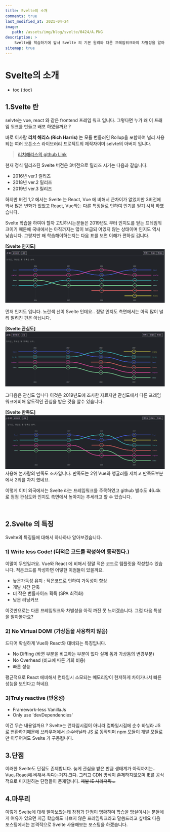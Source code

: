 ```yaml
---
title: Svelte의 소개
comments: true
last_modified_at: 2021-04-24
image: 
   path: /assets/img/blog/svelte/0424/A.PNG 
description: >
    Svelte를 학습하기에 앞서 Svelte 의 기본 원리와 다른 프레임워크와의 차별성을 알아보자.
sitemap: true
---
```


# Svelte의 소개

* toc
{:toc}


## 1.Svelte 란
selvte는 vue, react 와 같은 frontend 프레임 워크 입니다. 그렇다면 누가 왜 이 프래임 워크를 만들고 배포 하였을까요 ? 

바로 이사람 **리치 해리스 (Rich Harris)** 는 모듈 번들러인 Rollup을 포함하여 널리 사용되는 여러 오픈소스 라이브러리 프로젝트의 제작자이며 selvte의 아버지 입니다.

> [리치해리스의 github Link](https://github.com/Rich-Harris)

현재 정식 릴리즈된 Svelte 버전은 3버전으로 릴리즈 시기는 다음과 같습니다.

- 2016년 ver.1 릴리즈 
- 2018년 ver.2 릴리즈
- 2019년 ver.3 릴리즈

하지만 버전 1,2 에서는 Svelte 는 React, Vue 에 비해서 큰차이가 없었지만 3버전에와서 많은 변화가 있었고 React, Vue와는 다른 특징들로 인하여 인기를 얻기 시작 하였습니다. 

Svelte 학습을 하여야 할까 고민하시는분들은 2019년도 부터 인지도를 얻는 프레임워크이기 때문에 국내에서는 아직까지는 많이 보급되 어있지 않는 상태이며 인지도 역시 낮습니다. 그렇지만 왜 학습해야하는지는 다음 표를 보면 이해가 편하실 겁니다. 

**[Svelte 인지도]**
![static](/assets/img/blog/svelte/0424/C.PNG "svelte인지도")

먼저 인지도 입니다. 노란색 선이 Svelte 인데요.. 정말 인지도 측면에서는 아직 많이 널리 알려진 편은 아닙니다.  

**[Svelte 관심도]**
![static](/assets/img/blog/svelte/0424/A.PNG "Svelte 관심도")

그다음은 관심도 입니다 이것은 2019년도에 조사한 자료지만 관심도에서 다른 프레임워크에비해 압도적인 관심을 받은 것을 알수 있습니다. 


**[Svelte 만족도]**
![static](/assets/img/blog/svelte/0424/B.PNG "Svelte 만족도")
사용해 본사람의 만족도 조사입니다. 만족도는 2위 Vue와 앵귤러를 제치고 만족도부분에서 2위를 차지 했네요.

이렇게 이미 외국에서는 Svelte 라는 프레임워크를 주목하였고 github 별수도 46.4k 로 점점 관심도와 인지도 측면에서 높아지는 추세라고 할 수 있습니다. 

<br />

## 2.Svelte 의 특징
Svelte의 특징들에 대해서 하나하나 알아보겠습니다.

### 1) Write less Code! (더적은 코드를 작성하여 동작한다.)
이말이 무엇일까요. Vue와 React 에 비해서 정말 적은 코드로 템플릿을 작성할수 있습니다. 적은코드를 작성하면 어떻한 이점들이 있을까요.

- 높은가독성 유지 : 적은코드로 인하여 가독성이 향상
- 개발 시간 단축
- 더 작은 번들사이즈 획득 (SPA 최적화)
- 낮은 러닝커브

이것만으로는 다른 프레임워크와 차별성을 아직 까진 못 느끼겠습니다. 그럼 다음 특성을 알아볼까요?

### 2) No Virtual DOM! (가상돔을 사용하지 않음)
드디어 확실하게 Vue와 React와 대비되는 특징입니다. 

- No Diffing (바뀐 부분을 비교하는 부분이 없다 실제 돔과 가상돔의 변경부분)
- No Overhead (비교에 따른 기회 비용)
- 빠른 성능

평균적으로 React 에비해서 런타임시 소모되는 메모리양이 현저하게 차이가나서 빠른성능을 보인다고 하네요 


### 3)Truly reactive (반응성)
- Framework-less VanillaJs
- Only use 'devDependencies'

이건 무슨 내용일까요 ? Svelte는 런타임시점이 아니라 컴파일시점에 순수 바닐라 JS 로 변환하기때문에 브라우저에서 순수바닐라 JS 로 동작되며 npm 모듈이 개발 모듈로만 이루어져도 Svelte 가 구동됩니다. 

## 3.단점
이러한 Svelte도 단점도 존제합니다. 늦게 관심을 받은 만큼 생태계가 아직까지는.. ~~Vue, React에 비해서 작다는거지 크다.~~  그리고 CDN 방식이 존제하지않으며 IE를 공식적으로 미지원하는 단점들이 존재합니다. ~~제발 IE 사라져줘...~~

## 4.마무리
이렇게 Svelte에 대해 알아보았는데 장점과 단점이 명확하며 학습을 망설이시는 분들에게 여유가 있으면 지금 학습해도 나쁘지 않은 프레임워크라고 말씀드리고 싶네요 
다음 포스팅에서는 본격적으로 Svelte 사용해보는 포스팅을 하겠습니다.